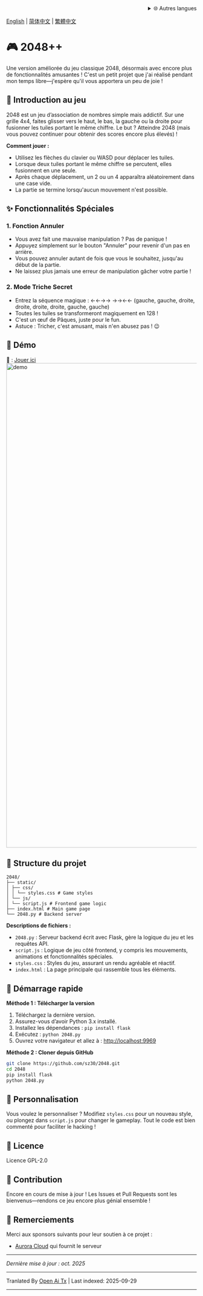<div align="right">
  <details>
    <summary >🌐 Autres langues</summary>
    <div>
      <div align="center">
        <a href="https://openaitx.github.io/view.html?user=sz30&project=2048-magic&lang=ja">日本語</a>
        | <a href="https://openaitx.github.io/view.html?user=sz30&project=2048-magic&lang=ko">한국어</a>
        | <a href="https://openaitx.github.io/view.html?user=sz30&project=2048-magic&lang=hi">हिन्दी</a>
        | <a href="https://openaitx.github.io/view.html?user=sz30&project=2048-magic&lang=th">ไทย</a>
        | <a href="https://openaitx.github.io/view.html?user=sz30&project=2048-magic&lang=fr">Français</a>
        | <a href="https://openaitx.github.io/view.html?user=sz30&project=2048-magic&lang=de">Deutsch</a>
        | <a href="https://openaitx.github.io/view.html?user=sz30&project=2048-magic&lang=es">Español</a>
        | <a href="https://openaitx.github.io/view.html?user=sz30&project=2048-magic&lang=it">Itapano</a>
        | <a href="https://openaitx.github.io/view.html?user=sz30&project=2048-magic&lang=ru">Русский</a>
        | <a href="https://openaitx.github.io/view.html?user=sz30&project=2048-magic&lang=pt">Português</a>
        | <a href="https://openaitx.github.io/view.html?user=sz30&project=2048-magic&lang=nl">Nederlands</a>
        | <a href="https://openaitx.github.io/view.html?user=sz30&project=2048-magic&lang=pl">Polski</a>
        | <a href="https://openaitx.github.io/view.html?user=sz30&project=2048-magic&lang=ar">العربية</a>
        | <a href="https://openaitx.github.io/view.html?user=sz30&project=2048-magic&lang=fa">فارسی</a>
        | <a href="https://openaitx.github.io/view.html?user=sz30&project=2048-magic&lang=tr">Türkçe</a>
        | <a href="https://openaitx.github.io/view.html?user=sz30&project=2048-magic&lang=vi">Tiếng Việt</a>
        | <a href="https://openaitx.github.io/view.html?user=sz30&project=2048-magic&lang=id">Bahasa Indonesia</a>
      </div>
    </div>
  </details>
</div>


[English](https://raw.githubusercontent.com/sz30/2048--/main/README.md) | [简体中文](https://raw.githubusercontent.com/sz30/2048--/main/README.zh-CN.md) | [繁體中文](https://raw.githubusercontent.com/sz30/2048--/main/README.zh-TW.md)

# 🎮 2048++

Une version améliorée du jeu classique 2048, désormais avec encore plus de fonctionnalités amusantes ! C'est un petit projet que j'ai réalisé pendant mon temps libre—j'espère qu'il vous apportera un peu de joie !

## 🎯 Introduction au jeu

2048 est un jeu d’association de nombres simple mais addictif. Sur une grille 4x4, faites glisser vers le haut, le bas, la gauche ou la droite pour fusionner les tuiles portant le même chiffre. Le but ? Atteindre 2048 (mais vous pouvez continuer pour obtenir des scores encore plus élevés) !

**Comment jouer :**
- Utilisez les flèches du clavier ou WASD pour déplacer les tuiles.
- Lorsque deux tuiles portant le même chiffre se percutent, elles fusionnent en une seule.
- Après chaque déplacement, un 2 ou un 4 apparaîtra aléatoirement dans une case vide.
- La partie se termine lorsqu'aucun mouvement n'est possible.

## ✨ Fonctionnalités Spéciales

### 1. Fonction Annuler
- Vous avez fait une mauvaise manipulation ? Pas de panique !
- Appuyez simplement sur le bouton "Annuler" pour revenir d'un pas en arrière.
- Vous pouvez annuler autant de fois que vous le souhaitez, jusqu'au début de la partie.
- Ne laissez plus jamais une erreur de manipulation gâcher votre partie !

### 2. Mode Triche Secret
- Entrez la séquence magique : ←←→→ →→←← (gauche, gauche, droite, droite, droite, droite, gauche, gauche)
- Toutes les tuiles se transformeront magiquement en 128 !
- C'est un œuf de Pâques, juste pour le fun.
- Astuce : Tricher, c'est amusant, mais n'en abusez pas ! 😉

## 🎯 Démo

🎯 : [Jouer ici](http://2048.765431.xyz/)
<img width="1279" alt="demo" src="https://github.com/user-attachments/assets/0df2c956-b6d9-4371-a916-f6ac3ae642be" />



## 📁 Structure du projet
```
2048/
├── static/
│ ├── css/
│ │ └── styles.css # Game styles
│ └── js/
│ └── script.js # Frontend game logic
├── index.html # Main game page
└── 2048.py # Backend server
```
**Descriptions de fichiers :**
- `2048.py` : Serveur backend écrit avec Flask, gère la logique du jeu et les requêtes API.
- `script.js` : Logique de jeu côté frontend, y compris les mouvements, animations et fonctionnalités spéciales.
- `styles.css` : Styles du jeu, assurant un rendu agréable et réactif.
- `index.html` : La page principale qui rassemble tous les éléments.

## 🚀 Démarrage rapide

**Méthode 1 : Télécharger la version**
1. Téléchargez la dernière version.
2. Assurez-vous d’avoir Python 3.x installé.
3. Installez les dépendances : `pip install flask`
4. Exécutez : `python 2048.py`
5. Ouvrez votre navigateur et allez à : [http://localhost:9969](http://localhost:9969)

**Méthode 2 : Cloner depuis GitHub**
```bash
git clone https://github.com/sz30/2048.git
cd 2048
pip install flask
python 2048.py
```

## 🎨 Personnalisation

Vous voulez le personnaliser ? Modifiez `styles.css` pour un nouveau style, ou plongez dans `script.js` pour changer le gameplay. Tout le code est bien commenté pour faciliter le hacking !

## 📝 Licence

Licence GPL-2.0

## 🤝 Contribution

Encore en cours de mise à jour ! Les Issues et Pull Requests sont les bienvenus—rendons ce jeu encore plus génial ensemble !


## 🙏 Remerciements

Merci aux sponsors suivants pour leur soutien à ce projet :
- [Aurora Cloud](https://www.free-vps.net/) qui fournit le serveur

---
_Dernière mise à jour : oct. 2025_


---

Tranlated By [Open Ai Tx](https://github.com/OpenAiTx/OpenAiTx) | Last indexed: 2025-09-29

---